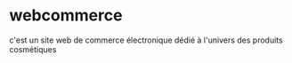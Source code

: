 # webcommerce
c'est un site web de commerce électronique dédié à l'univers des produits cosmétiques
